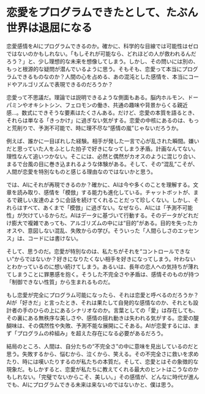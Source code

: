 # 恋愛をプログラムできたとして、たぶん世界は退屈になる

恋愛感情をAIにプログラムできるのか。確かに、科学的な目線では可能性はゼロではないのかもしれない。「もしそれが可能なら、どれほどの人が救われるんだろう？」と、少し理想的な未来を想像してしまう。しかし、その問いには別の、もっと根源的な疑問が潜んでいるように思う。そもそも、恋愛って本当にプログラムできるものなのか？人間の心を占める、あの混沌とした感情を、本当にコードやアルゴリズムで表現できるのだろうか？

恋愛って不思議だ。理論では説明できるような側面もある。脳内ホルモン、ドーパミンやオキシトシン、フェロモンの働き、共通の趣味や背景からくる親近感…。数式にできそうな要素はたくさんある。だけど、恋愛の本質を語るとき、それらは単なる「きっかけ」に過ぎない気がする。恋愛の中核にあるのは、もっと荒削りで、予測不可能で、時に理不尽な“感情の嵐”じゃないだろうか。

例えば、誰かに一目ぼれした経験。相手が発した一言で心が乱された瞬間。嫌いだと思っていた人をふとした拍子で好きになってしまう矛盾。計画なんてない。理性なんて追いつかない。そこには、必然と偶然がカオスのように混じり合い、まるで台風の目に巻き込まれるような体験がある。そして、その“混乱”こそが、人間が恋愛を特別なものと感じる理由なのではないかと思う。

では、AIにそれが再現できるのか？確かに、AIは今や多くのことを理解する。文章を読み取り、感情を「模倣」する能力も進化している。チャットボットが、まるで親しい友達のように会話を続けてくれることだって珍しくない。しかし、それらはすべて、あくまで「模倣」に過ぎない。なぜなら、AIには「予測不可能性」が欠けているからだ。AIはデータに基づいて行動する。そのデータがどれだけ膨大で複雑であっても、アルゴリズムの中には“目的”がある。目的を失ったカオスや、意図しない混乱、失敗からの学び。そういった「人間らしさのエッセンス」は、コードには書けない。

そして、思うのだ。恋愛が特別なのは、私たちがそれを“コントロールできない”からではないか？好きになりたくない相手を好きになってしまう。叶わないとわかっているのに想い続けてしまう。あるいは、長年の恋人への気持ちが薄れてしまうことに罪悪感を抱く。そうした不完全さや矛盾は、感情そのものが持つ「制御できない性質」から生まれるものだ。

もし恋愛が完全にプログラム可能になったら、それは恋愛と呼べるのだろうか？AIが「好きだ」と言ったとき、それは果たして自発的な感情なのか、それとも設計者の手のひらの上にあるシナリオなのか。言葉としての「愛」は存在しても、その裏にある無秩序な美しさや、感情の揺れ動きは失われる気がする。恋愛の醍醐味は、その偶然性や失敗、予測不能な展開にこそある。AIが恋愛するには、まず「プログラムの枠組み」を超えた存在になる必要があるだろう。

結局のところ、人間は、自分たちの“不完全さ”の中に意味を見出しているのだと思う。失敗するから、悩むから、泣くから、笑える。その不完全さに救いを求めたり、時には嘆いたりするのが私たちの本質だ。そして、恋愛とはその象徴的な現象だ。もしかすると、恋愛が私たちに教えてくれる最大のヒントはこうなのかもしれない。「完璧でないからこそ、美しい。」その感情が、どんなに時代が進んでも、AIにプログラムできる未来は来ないのではないかと、僕は思う。